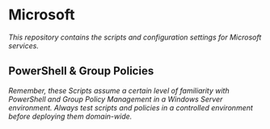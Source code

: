 # Microsoft

*This repository contains the scripts and configuration settings for Microsoft services.*

## PowerShell & Group Policies

*Remember, these Scripts assume a certain level of familiarity with PowerShell and Group Policy Management in a Windows Server environment. Always test scripts and policies in a controlled environment before deploying them domain-wide.*
